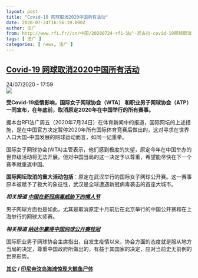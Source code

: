 ```yaml
---
layout: post
title: "Covid-19 网球取消2020中国所有活动"
date: 2020-07-24T16:56:19.000Z
author: 法广
from: http://www.rfi.fr//cn/中国/20200724-rfi-法广-尼古拉-covid-19网球取消2020中国所有活动
tags: [ 法广 ]
categories: [ news, 法广 ]
---
```

<!--1595609779000-->
[Covid-19 网球取消2020中国所有活动](http://www.rfi.fr//cn/%E4%B8%AD%E5%9B%BD/20200724-rfi-%E6%B3%95%E5%B9%BF-%E5%B0%BC%E5%8F%A4%E6%8B%89-covid-19%E7%BD%91%E7%90%83%E5%8F%96%E6%B6%882020%E4%B8%AD%E5%9B%BD%E6%89%80%E6%9C%89%E6%B4%BB%E5%8A%A8)
------

<div>
<div>24/07/2020 - 17:59</div><img src="https://s.rfi.fr/media/display/8933d428-cd55-11ea-bf47-005056bff430/w:310/p:16x9/5f698d11317933be5b94904b6d25129918a9286a.jpg"><p><strong>受Covid-19疫情影响，国际女子网球协会（WTA） 和职业男子网球协会（ATP）一同宣布，在年底前，取消原定2020年在中国举行的所有赛事。</strong></p><div class="t-content__body u-clearfix"><div class="m-interstitial"></div><p>据本台RFI法广周五（2020年7月24日）在体育新闻中的报道，国际网坛的上述措施，是在中国官方决定暂停2020年所有国际体育竞赛后做出的，这对寻求在世界人口大国-中国发展的网球运动而言，如同一记重拳。</p><p>国际女子网球协会(WTA)主管表示，他们感到极度的失望，原定今年在中国举办的世界级活动将无法开展。但对中国当局的这一决定予以尊重，希望能尽快在下一个赛季就重返中国。</p><p><strong>国际网坛取消的重大活动包括</strong>：原定在武汉举行的国际女子网球公开赛。这一赛事原本被赋予了极大的象征性，武汉是全球遭遇新冠病毒袭击的首座大城市。</p><p><em><strong>相关报道 <a target="_blank" href="https://www.rfi.fr/cn/中国/20200214-中国在新冠病毒威胁下的情人节">中国在新冠病毒威胁下的情人节</a></strong></em></p><p>男子网球方面也是如此，尤其是取消原定十月前后在北京举行的中国公开赛和在上海举行的网球大师赛。</p><p><em><strong>相关报道 <a target="_blank" href="https://www.rfi.fr/cn/中国/20171008-纳达尔赢得中国网球公开赛桂冠">纳达尔赢得中国网球公开赛桂冠</a></strong></em></p><p>国际职业男子网球协会主席指出，自发生疫情以来，协会方面的态度就是服从地方当局的决定，尊重中国政府所做出的，有益于其国家的决定，应对当前史无前例的世界形势。</p><p><strong><a target="_blank" href="https://www.rfi.fr/tw/尼古拉">其它</a> / <a target="_blank" href="https://www.rfi.fr/cn/生态/20200724-rfi-法广-尼古拉-印尼帝汶岛海滩惊现大鲸鱼尸体">印尼帝汶岛海滩惊现大鲸鱼尸体</a></strong></p><div class="o-self-promo o-self-promo--nl o-self-promo--hidden" data-selfpromo-newsletter></div><div class="o-self-promo o-self-promo--app o-self-promo--hidden" data-selfpromo-app></div></div>
</div>
